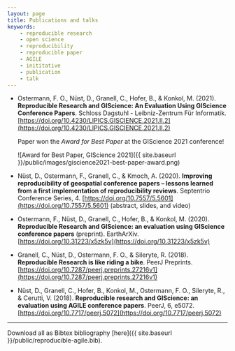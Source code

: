 ```yaml
---
layout: page
title: Publications and talks
keywords:
    - reproducible research
    - open science
    - reproducibility
    - reproducible paper
    - AGILE
    - inititative
    - publication
    - talk
---
```


<!-- https://citation.crosscite.org/ apa en-US -->
<!-- Don't forget to add the BibTex entry to the file public/reproducible-agile.bib -->

- Ostermann, F. O., Nüst, D., Granell, C., Hofer, B., & Konkol, M. (2021). **Reproducible Research and GIScience: An Evaluation Using GIScience Conference Papers**. Schloss Dagstuhl - Leibniz-Zentrum Für Informatik. [https://doi.org/10.4230/LIPICS.GISCIENCE.2021.II.2](https://doi.org/10.4230/LIPICS.GISCIENCE.2021.II.2)
  
  Paper won the _Award for Best Paper_ at the GIScience 2021 conference!

  ![Award for Best Paper, GIScience 2021]({{ site.baseurl }}/public/images/giscience2021-best-paper-award.png)

- Nüst, D., Ostermann, F., Granell, C., & Kmoch, A. (2020). **Improving reproducibility of geospatial conference papers – lessons learned from a first implementation of reproducibility reviews**. Septentrio Conference Series, 4. [https://doi.org/10.7557/5.5601](https://doi.org/10.7557/5.5601) (abstract, slides, and video)
- Ostermann, F., Nüst, D., Granell, C., Hofer, B., & Konkol, M. (2020). **Reproducible Research and GIScience: an evaluation using GIScience conference papers** (preprint). EarthArXiv. [https://doi.org/10.31223/x5zk5v](https://doi.org/10.31223/x5zk5v)
- Granell, C., Nüst, D., Ostermann, F. O., & Sileryte, R. (2018). **Reproducible Research is like riding a bike**. PeerJ Preprints. [https://doi.org/10.7287/peerj.preprints.27216v1](https://doi.org/10.7287/peerj.preprints.27216v1)
- Nüst, D., Granell, C., Hofer, B., Konkol, M., Ostermann, F. O., Sileryte, R., & Cerutti, V. (2018). **Reproducible research and GIScience: an evaluation using AGILE conference papers**. PeerJ, 6, e5072. [https://doi.org/10.7717/peerj.5072](https://doi.org/10.7717/peerj.5072)

------

Download all as Bibtex bibliography [here]({{ site.baseurl }}/public/reproducible-agile.bib).
